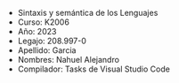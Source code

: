 - Sintaxis y semántica de los Lenguajes
- Curso: K2006
- Año: 2023
- Legajo: 208.997-0
- Apellido: Garcia
- Nombres: Nahuel Alejandro
- Compilador: Tasks de Visual Studio Code
